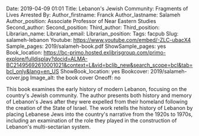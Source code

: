 Date: 2019-04-09 01:01
Title: Lebanon's Jewish Community: Fragments of Lives Arrested
By:
Author_firstname: Franck 
Author_lastname: Salameh
Author_position: Associate Professor of Near Eastern Studies
Second_author:
Second_position:
Third_author:
Third_position:
Librarian_name:
Librarian_email:
Librarian_position:
Tags: facpub
Slug: salameh-lebanon
Youtube: https://www.youtube.com/embed/-ZLC-ubacX4
Sample_pages: 2019/salameh-book.pdf
ShowSample_pages: yes
Book_location: https://bc-primo.hosted.exlibrisgroup.com/primo-explore/fulldisplay?docid=ALMA-BC21495692610001021&context=L&vid=bclib_new&search_scope=bcl&tab=bcl_only&lang=en_US
ShowBook_location: yes
Bookcover: 2019/salameh-cover.jpg
Image_alt: the book cover 
Oneoff: no

This book examines the early history of modern Lebanon, focusing on the country's Jewish community.  The author presents both history and memory of Lebanon's Jews after they were expelled from their homeland following the creation of the State of Israel.  The work retells the history of Lebanon by placing Lebanese Jews into the country's narrative from the 1920s to 1970s, including an examination of the role they played in the construction of Lebanon's multi-sectarian system.